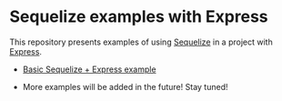 # Sequelize examples with Express

This repository presents examples of using [Sequelize](https://sequelize.org/) in a project with [Express](https://github.com/expressjs/express#readme).

* [Basic Sequelize + Express example](https://github.com/sequelize/express-example/tree/master/express-main-example)

* More examples will be added in the future! Stay tuned!
